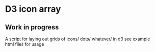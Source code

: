 # D3 icon array 
## Work in progress
A script for laying out grids of icons/ dots/ whatever/ in d3
see example html files for usage
